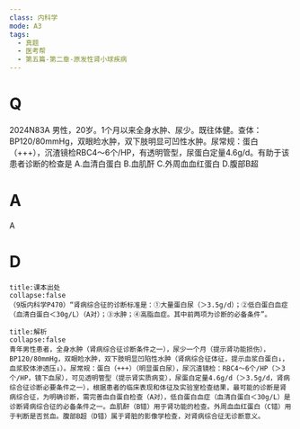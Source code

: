 ```yaml
---
class: 内科学
mode: A3
tags:
  - 真题
  - 医考帮
  - 第五篇-第二章-原发性肾小球疾病
---
```


# Q
2024N83A 男性，20岁。1个月以来全身水肿、尿少。既往体健。查体：BP120/80mmHg，双眼睑水肿，双下肢明显可凹性水肿。尿常规：蛋白（+++），沉渣镜检RBC4～6个/HP，有透明管型，尿蛋白定量4.6g/d。有助于该患者诊断的检查是
A.血清白蛋白
B.血肌酐
C.外周血血红蛋白
D.腹部B超

# A
A
# D
```ad-note
title:课本出处
collapse:false
（9版内科学P470）“肾病综合征的诊断标准是：①大量蛋白尿（＞3.5g/d）；②低白蛋白血症（血清白蛋白＜30g/L）（A对）；③水肿；④高脂血症。其中前两项为诊断的必备条件”。
```

```ad-summary
title:解析
collapse:false
青年男性患者，全身水肿（肾病综合征诊断条件之一），尿少一个月（提示肾功能损伤），BP120/80mmHg，双眼睑水肿，双下肢明显凹陷性水肿（肾病综合征体征，提示血浆白蛋白↓，血浆胶体渗透压↓）。尿常规：蛋白（+++）（明显蛋白尿），尿沉渣镜检：RBC4～6个/HP（＞3个/HP，镜下血尿），可见透明管型（提示肾实质病变），尿蛋白定量4.6g/d（＞3.5g/d，肾病综合征诊断必要条件之一），根据患者的临床表现和体征及实验室检查结果，最可能的诊断是肾病综合征，为明确诊断，需完善血白蛋白检查（A对），低白蛋白血症（血清白蛋白＜30g/L）是诊断肾病综合征的必备条件之一。血肌酐（B错）用于肾功能的检查。外周血血红蛋白（C错）用于判断是否贫血。腹部B超（D错）属于肾脏的影像学检查，对肾病综合征无诊断意义。
```

